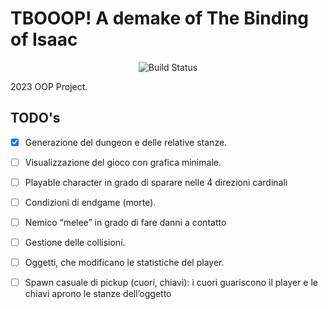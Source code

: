 # TBOOOP! A demake of The Binding of Isaac

<p align="center">
  <img src="https://github.com/GioeleBucci/TBOOOP/actions/workflows/build-java.yml/badge.svg" alt="Build Status">
</p>

2023 OOP Project.

## TODO's

- [x] Generazione del dungeon e delle relative stanze.
- [ ] Visualizzazione del gioco con grafica minimale.
- [ ] Playable character in grado di sparare nelle 4 direzioni cardinali
- [ ] Condizioni di endgame (morte).
- [ ] Nemico “melee” in grado di fare danni a contatto
- [ ] Gestione delle collisioni.
- [ ] Oggetti, che modificano le statistiche del player.
- [ ] Spawn casuale di pickup (cuori, chiavi): i cuori guariscono il player e le chiavi aprono le stanze dell’oggetto
    
    
    
    
    
    
    